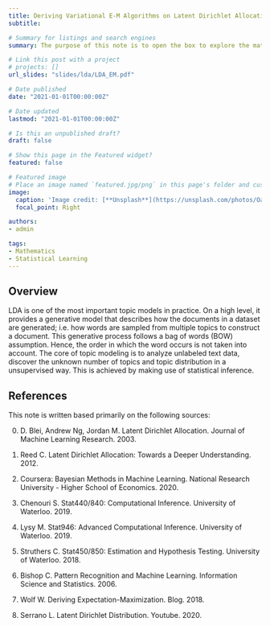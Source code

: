 ```yaml
---
title: Deriving Variational E-M Algorithms on Latent Dirichlet Allocation (LDA)
subtitle:

# Summary for listings and search engines
summary: The purpose of this note is to open the box to explore the mathematical details that enable LDA’s effective statistical inference as well as optimization.

# Link this post with a project
# projects: []
url_slides: "slides/lda/LDA_EM.pdf"

# Date published
date: "2021-01-01T00:00:00Z"

# Date updated
lastmod: "2021-01-01T00:00:00Z"

# Is this an unpublished draft?
draft: false

# Show this page in the Featured widget?
featured: false

# Featured image
# Place an image named `featured.jpg/png` in this page's folder and customize its options here.
image:
  caption: 'Image credit: [**Unsplash**](https://unsplash.com/photos/Oal07Ai4oTk)'
  focal_point: Right

authors:
- admin

tags:
- Mathematics
- Statistical Learning
---
```


## Overview

LDA is one of the most important topic models in practice. On a high level, it provides a generative model
that describes how the documents in a dataset are generated; i.e. how words are sampled from multiple
topics to construct a document. This generative process follows a bag of words (BOW) assumption. Hence,
the order in which the word occurs is not taken into account. The core of topic modeling is to analyze unlabeled text data, discover the unknown number of topics and topic distribution in a unsupervised way. This is achieved by making use of statistical inference.

## References

This note is written based primarily on the following sources:

0. D. Blei, Andrew Ng, Jordan M. Latent Dirichlet Allocation. Journal of Machine Learning Research. 2003.

1. Reed C. Latent Dirichlet Allocation: Towards a Deeper Understanding. 2012.

2. Coursera: Bayesian Methods in Machine Learning. National Research University - Higher School of Economics. 2020.

3. Chenouri S. Stat440/840: Computational Inference. University of Waterloo. 2019.

4. Lysy M. Stat946: Advanced Computational Inference. University of Waterloo. 2019.

5. Struthers C. Stat450/850: Estimation and Hypothesis Testing. University of Waterloo. 2018.

6. Bishop C. Pattern Recognition and Machine Learning. Information Science and Statistics. 2006.

7. Wolf W. Deriving Expectation-Maximization. Blog. 2018.

8. Serrano L. Latent Dirichlet Distribution. Youtube. 2020.
